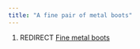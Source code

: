 ```yaml
---
title: "A fine pair of metal boots"
---
```


1.  REDIRECT [Fine metal boots](Fine_metal_boots "wikilink")
